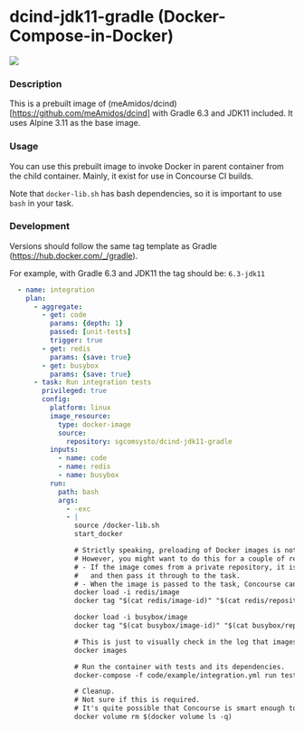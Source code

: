 # dcind-jdk11-gradle (Docker-Compose-in-Docker)

[![](https://images.microbadger.com/badges/image/sgcomsysto/dcind-jdk11-gradle.svg)](https://microbadger.com/images/sgcomsysto/dcind-jdk11-gradle "Get your own image badge on microbadger.com")

### Description

This is a prebuilt image of (meAmidos/dcind)[https://github.com/meAmidos/dcind] with Gradle 6.3 and JDK11 included. It uses Alpine 3.11 as the base image.

### Usage

You can use this prebuilt image to invoke Docker in parent container from the child container. Mainly, it exist for use in Concourse CI builds.

Note that `docker-lib.sh` has bash dependencies, so it is important to use `bash` in your task.


### Development

Versions should follow the same tag template as Gradle (https://hub.docker.com/_/gradle).

For example, with Gradle 6.3 and JDK11 the tag should be: `6.3-jdk11`

```yaml
  - name: integration
    plan:
      - aggregate:
        - get: code
          params: {depth: 1}
          passed: [unit-tests]
          trigger: true
        - get: redis
          params: {save: true}
        - get: busybox
          params: {save: true}
      - task: Run integration tests
        privileged: true
        config:
          platform: linux
          image_resource:
            type: docker-image
            source:
              repository: sgcomsysto/dcind-jdk11-gradle
          inputs:
            - name: code
            - name: redis
            - name: busybox
          run:
            path: bash
            args:
              - -exc
              - |
                source /docker-lib.sh
                start_docker

                # Strictly speaking, preloading of Docker images is not required.
                # However, you might want to do this for a couple of reasons:
                # - If the image comes from a private repository, it is much easier to let Concourse pull it,
                #   and then pass it through to the task.
                # - When the image is passed to the task, Concourse can often get the image from its cache.
                docker load -i redis/image
                docker tag "$(cat redis/image-id)" "$(cat redis/repository):$(cat redis/tag)"

                docker load -i busybox/image
                docker tag "$(cat busybox/image-id)" "$(cat busybox/repository):$(cat busybox/tag)"

                # This is just to visually check in the log that images have been loaded successfully
                docker images

                # Run the container with tests and its dependencies.
                docker-compose -f code/example/integration.yml run tests

                # Cleanup.
                # Not sure if this is required.
                # It's quite possible that Concourse is smart enough to clean up the Docker mess itself.
                docker volume rm $(docker volume ls -q)

```
